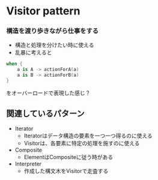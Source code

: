 # Visitor pattern

### 構造を渡り歩きながら仕事をする

- 構造と処理を分けたい時に使える
- 乱暴に考えると
```kotlin
when {
    a is A -> actionForA(a)
    a is B -> actionForB(a)
}
```
をオーバーロードで表現した感じ？

## 関連しているパターン
- Iterator
  - Iteratorはデータ構造の要素を一つ一つ得るのに使える
  - Visitorは、各要素に特定の処理を施すのに使える
- Composite
  - ElementはCompositeに従う時がある
- Interpreter
  - 作成した構文木をVisitorで走査する
